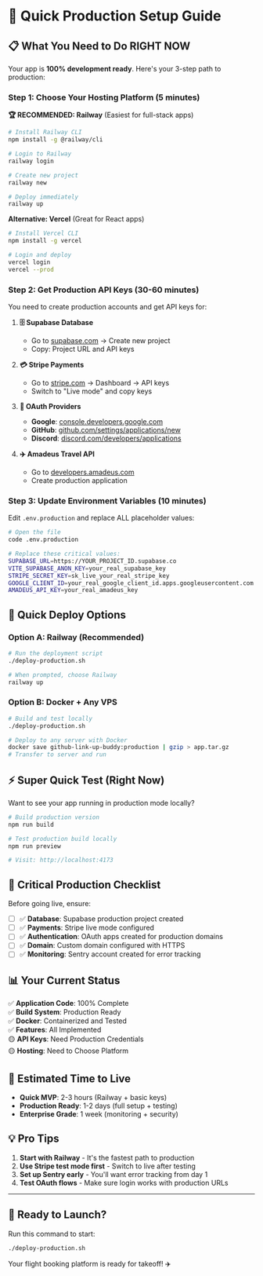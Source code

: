 # 🚀 Quick Production Setup Guide

## 📋 **What You Need to Do RIGHT NOW**

Your app is **100% development ready**. Here's your 3-step path to production:

### **Step 1: Choose Your Hosting Platform (5 minutes)**

**🏆 RECOMMENDED: Railway** (Easiest for full-stack apps)
```bash
# Install Railway CLI
npm install -g @railway/cli

# Login to Railway
railway login

# Create new project
railway new

# Deploy immediately
railway up
```

**Alternative: Vercel** (Great for React apps)
```bash
# Install Vercel CLI  
npm install -g vercel

# Login and deploy
vercel login
vercel --prod
```

### **Step 2: Get Production API Keys (30-60 minutes)**

You need to create production accounts and get API keys for:

1. **🗄️ Supabase Database**
   - Go to [supabase.com](https://supabase.com) → Create new project
   - Copy: Project URL and API keys
   
2. **💳 Stripe Payments**  
   - Go to [stripe.com](https://stripe.com) → Dashboard → API keys
   - Switch to "Live mode" and copy keys

3. **🔐 OAuth Providers**
   - **Google**: [console.developers.google.com](https://console.developers.google.com)
   - **GitHub**: [github.com/settings/applications/new](https://github.com/settings/applications/new)
   - **Discord**: [discord.com/developers/applications](https://discord.com/developers/applications)

4. **✈️ Amadeus Travel API**
   - Go to [developers.amadeus.com](https://developers.amadeus.com)
   - Create production application

### **Step 3: Update Environment Variables (10 minutes)**

Edit `.env.production` and replace ALL placeholder values:
```bash
# Open the file
code .env.production

# Replace these critical values:
SUPABASE_URL=https://YOUR_PROJECT_ID.supabase.co
VITE_SUPABASE_ANON_KEY=your_real_supabase_key
STRIPE_SECRET_KEY=sk_live_your_real_stripe_key
GOOGLE_CLIENT_ID=your_real_google_client_id.apps.googleusercontent.com
AMADEUS_API_KEY=your_real_amadeus_key
```

## 🎯 **Quick Deploy Options**

### **Option A: Railway (Recommended)**
```bash
# Run the deployment script
./deploy-production.sh

# When prompted, choose Railway
railway up
```

### **Option B: Docker + Any VPS**
```bash
# Build and test locally
./deploy-production.sh

# Deploy to any server with Docker
docker save github-link-up-buddy:production | gzip > app.tar.gz
# Transfer to server and run
```

## ⚡ **Super Quick Test (Right Now)**

Want to see your app running in production mode locally?

```bash
# Build production version
npm run build

# Test production build locally  
npm run preview

# Visit: http://localhost:4173
```

## 🚨 **Critical Production Checklist**

Before going live, ensure:

- [ ] ✅ **Database**: Supabase production project created
- [ ] ✅ **Payments**: Stripe live mode configured  
- [ ] ✅ **Authentication**: OAuth apps created for production domains
- [ ] ✅ **Domain**: Custom domain configured with HTTPS
- [ ] ✅ **Monitoring**: Sentry account created for error tracking

## 📊 **Your Current Status**

✅ **Application Code**: 100% Complete  
✅ **Build System**: Production Ready  
✅ **Docker**: Containerized and Tested  
✅ **Features**: All Implemented  
🟡 **API Keys**: Need Production Credentials  
🟡 **Hosting**: Need to Choose Platform  

## 🎉 **Estimated Time to Live**

- **Quick MVP**: 2-3 hours (Railway + basic keys)
- **Production Ready**: 1-2 days (full setup + testing)
- **Enterprise Grade**: 1 week (monitoring + security)

## 💡 **Pro Tips**

1. **Start with Railway** - It's the fastest path to production
2. **Use Stripe test mode first** - Switch to live after testing
3. **Set up Sentry early** - You'll want error tracking from day 1
4. **Test OAuth flows** - Make sure login works with production URLs

---

## 🚀 **Ready to Launch?**

Run this command to start:
```bash
./deploy-production.sh
```

Your flight booking platform is ready for takeoff! ✈️
